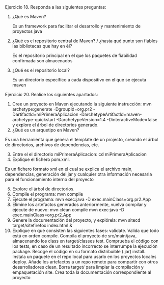 Ejercicio 18. Responda a las siguientes preguntas:
  
1. ¿Qué es Maven?
    
    Es un framework para facilitar el desarrollo y mantenimiento de proyectos java 

2. ¿Qué es el repositorio central de Maven? / ¿hasta qué punto son fiables las bibliotecas que hay en él?

    Es el repositorio principal en el que los paquetes de fiabilidad confirmada son almacenados
 
3. ¿Qué es el repositorio local?

    Es un directorio específico a cada dispositivo en el que se ejecuta maven

Ejercicio 20. Realice los siguientes apartados:
1. Cree un proyecto en Maven ejecutando la siguiente instrucción:
mvn archetype:generate -DgroupId=org.pr2 -DartifactId=miPrimeraAplicacion -DarchetypeArtifactId=maven-archetype-quickstart -DarchetypeVersion=1.4 -DinteractiveMode=false
y explore el árbol de directorios generado.
2. ¿Qué es un arquetipo en Maven?

Es una herramienta que genera el template de un projecto, creando el árbol de directorios, archivos de dependencias, etc.

3. Entre el el directorio miPrimeraAplicacion:
cd miPrimeraAplicacion
4. Explique el fichero pom.xml.

Es un fichero formato xml en el cual se explica el archivo main, dependencias, generación del jar y cualquier otra información necesaria para el funcionamiento interno del proyecto

5. Explore el árbol de directorios.
6. Compile el programa:
mvn compile
7. Ejecute el programa:
mvn exec:java -D exec.mainClass=org.pr2.App
8. Elimine los artefactos generados anteriormente, vuelva compilar y ejecute de nuevo:
mvn clean compile
mvn exec:java -D exec.mainClass=org.pr2.App
9. Genere la documentación del proyecto, y explórela:
mvn sitecd target/sitefirefox index.html &
10. Explique en qué consisten las siguientes fases:
validate. Valida que todo está en orden
compile. Compila el proyecto de src/main/java, almacenando los class en target/classes
test. Comprueba el código con los tests, en caso de un resultado incorrecto se interrumpe la ejecución
package. Recoge el código en su formato distribuible (.jar)
install. Instala un paquete en el repo local para usarlo en los proyectos locales
deploy. Añade los artefactos a un repo remoto para compartir con otros desarrolladores
clean. Borra target/ para limpiar la compilación y empaquetación
site. Crea toda la documentación correspondiente al proyecto